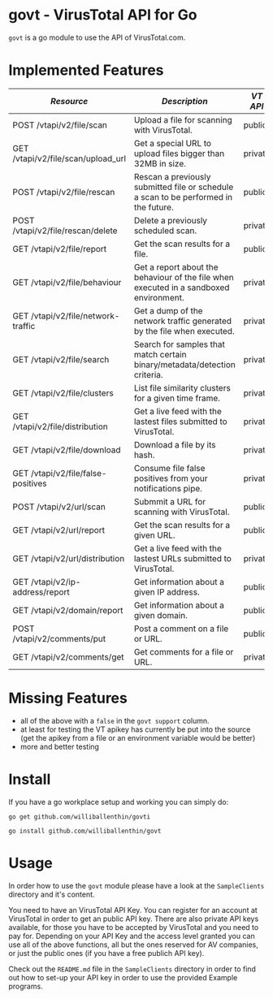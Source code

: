 govt - VirusTotal API for Go
============================

`govt` is a go module to use the API of VirusTotal.com.

Implemented Features
====================

| *Resource* | *Description* | *VT API* | *govt support* |
|------------------------------------|----------------------------------------------------------------------------------------|-------|-----|
| POST /vtapi/v2/file/scan           | Upload a file for scanning with VirusTotal.                                            | public |true |
| GET /vtapi/v2/file/scan/upload_url | Get a special URL to upload files bigger than 32MB in size.                            | private|false|
| POST /vtapi/v2/file/rescan         | Rescan a previously submitted file or schedule a scan to be performed in the future.   | public |true |
| POST /vtapi/v2/file/rescan/delete  | Delete a previously scheduled scan.                                                    | private|false|
| GET /vtapi/v2/file/report          | Get the scan results for a file.                                                       | public |true |
| GET /vtapi/v2/file/behaviour       | Get a report about the behaviour of the file when executed in a sandboxed environment. | private|false|
| GET /vtapi/v2/file/network-traffic | Get a dump of the network traffic generated by the file when executed.                 | private|true |
| GET /vtapi/v2/file/search          | Search for samples that match certain binary/metadata/detection criteria.              | private|false|
| GET /vtapi/v2/file/clusters        | List file similarity clusters for a given time frame.                                  | private|false|
| GET /vtapi/v2/file/distribution    | Get a live feed with the lastest files submitted to VirusTotal.                        | private|true |
| GET /vtapi/v2/file/download        | Download a file by its hash.                                                           | private|true |
| GET /vtapi/v2/file/false-positives | Consume file false positives from your notifications pipe.                             | private|false|
| POST /vtapi/v2/url/scan            | Submmit a URL for scanning with VirusTotal.                                            | public |true |
| GET /vtapi/v2/url/report           | Get the scan results for a given URL.                                                  | public |true |
| GET /vtapi/v2/url/distribution     | Get a live feed with the lastest URLs submitted to VirusTotal.                         | private|false|
| GET /vtapi/v2/ip-address/report    | Get information about a given IP address.                                              | public |true |
| GET /vtapi/v2/domain/report        | Get information about a given domain.                                                  | public |true |
| POST /vtapi/v2/comments/put        | Post a comment on a file or URL.                                                       | public |true |
| GET /vtapi/v2/comments/get         | Get comments for a file or URL.                                                        | private|false|

Missing Features
================

- all of the above with a `false` in the `govt support` column.
- at least for testing the VT apikey has currently be put into the source (get the apikey from a file or an environment variable would be better)
- more and better testing

Install
=======

If you have a go workplace setup and working you can simply do:

 ```go get github.com/williballenthin/govti```

 ```go install github.com/williballenthin/govt```

Usage
=====

In order how to use the `govt` module please have a look at the `SampleClients` directory and it's content.

You need to have an VirusTotal API Key. You can register for an account at VirusTotal in order to get an public API key.
There are also private API keys available, for those you have to be accepted by VirusTotal and you need to pay for.
Depending on your API Key and the access level granted you can use all of the above functions, all but the ones reserved for AV companies, or just the public ones (if you have a free publich API key).

Check out the `README.md` file in the `SampleClients` directory in order to find out how to set-up your API key in order to use the provided Example programs.
